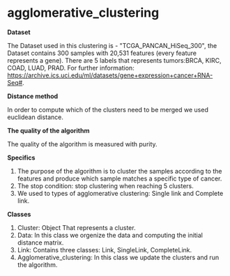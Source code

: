 # agglomerative_clustering
**Dataset**

The Dataset used in this clustering is - "TCGA_PANCAN_HiSeq_300", the Dataset contains 300 samples with 20,531 features (every feature represents a gene). There are 5 labels that represents tumors:BRCA, KIRC, COAD, LUAD, PRAD. For further information: https://archive.ics.uci.edu/ml/datasets/gene+expression+cancer+RNA-Seq#.

**Distance method**

In order to compute which of the clusters need to be merged we used euclidean distance. 

**The quality of the algorithm**

The quality of the algorithm is measured  with purity.

**Specifics**
1. The purpose of the algorithm is to cluster the samples according to the features and produce which sample matches a specific type of cancer. 
2. The stop condition: stop clustering when reaching 5 clusters. 
3. We used to types of agglomerative clustering: Single link and Complete link.

**Classes**
1. Cluster: Object That represents a cluster. 
2. Data: In this class we orgenize the data and computing the initial distance matrix.
3. Link: Contains three classes: Link, SingleLink, CompleteLink. 
4. Agglomerative_clustering: In this class we update the clusters and run the algorithm. 

